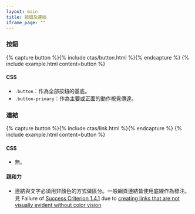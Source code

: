 ```yaml
---
layout: main
title: 按鈕及連結
iframe_page: ""
---
```


### 按鈕

{% capture button %}{% include ctas/button.html %}{% endcapture %}
{% include example.html content=button %}

#### CSS

- `.button`：作為全部按鈕的基底。
- `.button-primary`：作為主要或正面的動作視覺傳達。

### 連結

{% capture button %}{% include ctas/link.html %}{% endcapture %}
{% include example.html content=button %}

#### CSS

- 無。

#### 親和力

- 連結與文字必須用非顏色的方式做區分。一般網頁連結皆使用底線作為標注。見 Failure of [Success Criterion 1.4.1](https://w3c.github.io/wcag/understanding/use-of-color.html) due to [creating links that are not visually evident without color vision](https://www.w3.org/WAI/WCAG22/Techniques/failures/F73)
